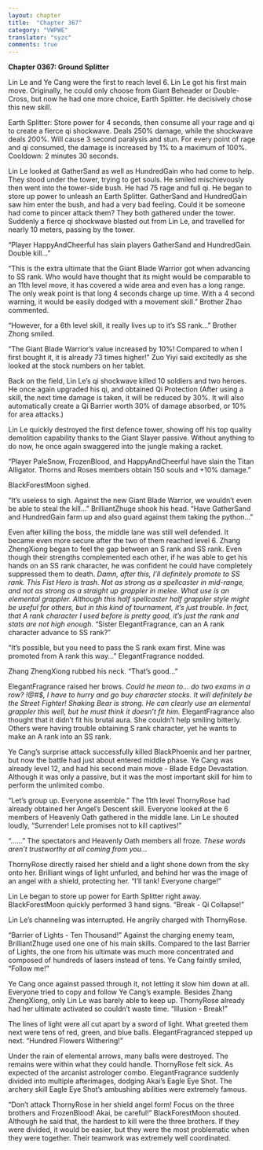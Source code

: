 ```yaml
---
layout: chapter
title:  "Chapter 367"
category: "VWPWE"
translator: "syzc"
comments: true
---
```


**Chapter 0367: Ground Splitter**

Lin Le and Ye Cang were the first to reach level 6. Lin Le got his first main move. Originally, he could only choose from Giant Beheader or Double-Cross, but now he had one more choice, Earth Splitter. He decisively chose this new skill.

Earth Splitter: Store power for 4 seconds, then consume all your rage and qi to create a fierce qi shockwave. Deals 250% damage, while the shockwave deals 200%. Will cause 3 second paralysis and stun. For every point of rage and qi consumed, the damage is increased by 1% to a maximum of 100%. Cooldown: 2 minutes 30 seconds.

Lin Le looked at GatherSand as well as HundredGain who had come to help. They stood under the tower, trying to get souls. He smiled mischievously then went into the tower-side bush. He had 75 rage and full qi. He began to store up power to unleash an Earth Splitter. GatherSand and HundredGain saw him enter the bush, and had a very bad feeling. Could it be someone had come to pincer attack them? They both gathered under the tower. Suddenly a fierce qi shockwave blasted out from Lin Le, and travelled for nearly 10 meters, passing by the tower.

“Player HappyAndCheerful has slain players GatherSand and HundredGain. Double kill...”

“This is the extra ultimate that the Giant Blade Warrior got when advancing to SS rank. Who would have thought that its might would be comparable to an 11th level move, it has covered a wide area and even has a long range. The only weak point is that long 4 seconds charge up time. With a 4 second warning, it would be easily dodged with a movement skill.” Brother Zhao commented.

“However, for a 6th level skill, it really lives up to it’s SS rank...” Brother Zhong smiled.

“The Giant Blade Warrior’s value increased by 10%! Compared to when I first bought it, it is already 73 times higher!” Zuo Yiyi said excitedly as she looked at the stock numbers on her tablet.

Back on the field, Lin Le’s qi shockwave killed 10 soldiers and two heroes. He once again upgraded his qi, and obtained Qi Protection (After using a skill, the next time damage is taken, it will be reduced by 30%. It will also automatically create a Qi Barrier worth 30% of damage absorbed, or 10% for area attacks.)

Lin Le quickly destroyed the first defence tower, showing off his top quality demolition capability thanks to the Giant Slayer passive. Without anything to do now, he once again swaggered into the jungle making a racket.

“Player PaleSnow, FrozenBlood, and HappyAndCheerful have slain the Titan Alligator. Thorns and Roses members obtain 150 souls and +10% damage.”

BlackForestMoon sighed.

“It’s useless to sigh. Against the new Giant Blade Warrior, we wouldn’t even be able to steal the kill...” BrilliantZhuge shook his head. “Have GatherSand and HundredGain farm up and also guard against them taking the python...”

Even after killing the boss, the middle lane was still well defended. It became even more secure after the two of them reached level 6. Zhang ZhengXiong began to feel the gap between an S rank and SS rank. Even though their strengths complemented each other, if he was able to get his hands on an SS rank character, he was confident he could have completely suppressed them to death. *Damn, after this, I’ll definitely promote to SS rank. This Fist Hero is trash. Not as strong as a spellcaster in mid-range, and not as strong as a straight up grappler in melee. What use is an elemental grappler. Although this half spellcaster half grappler style might be useful for others, but in this kind of tournament, it’s just trouble. In fact, that A rank character I used before is pretty good, it’s just the rank and stats are not high enough.* “Sister ElegantFragrance, can an A rank character advance to SS rank?”

“It’s possible, but you need to pass the S rank exam first. Mine was promoted from A rank this way...” ElegantFragrance nodded.

Zhang ZhengXiong rubbed his neck. “That’s good...”

ElegantFragrance raised her brows. *Could he mean to… do two exams in a row? !@#$, I have to hurry and go buy character stocks. It will definitely be the Street Fighter! Shaking Bear is strong. He can clearly use an elemental grappler this well, but he must think it doesn’t fit him.* ElegantFragrance also thought that it didn’t fit his brutal aura. She couldn’t help smiling bitterly. Others were having trouble obtaining S rank character, yet he wants to make an A rank into an SS rank.

Ye Cang’s surprise attack successfully killed BlackPhoenix and her partner, but now the battle had just about entered middle phase. Ye Cang was already level 12, and had his second main move - Blade Edge Devastation. Although it was only a passive, but it was the most important skill for him to perform the unlimited combo.

“Let’s group up. Everyone assemble.” The 11th level ThornyRose had already obtained her Angel’s Descent skill. Everyone looked at the 6 members of Heavenly Oath gathered in the middle lane. Lin Le shouted loudly, “Surrender! Lele promises not to kill captives!”

“......” The spectators and Heavenly Oath members all froze. *These words aren’t trustworthy at all coming from you...*

ThornyRose directly raised her shield and a light shone down from the sky onto her. Brilliant wings of light unfurled, and behind her was the image of an angel with a shield, protecting her. “I’ll tank! Everyone charge!”

Lin Le began to store up power for Earth Splitter right away. BlackForestMoon quickly performed 3 hand signs. “Break - Qi Collapse!”

Lin Le’s channeling was interrupted. He angrily charged with ThornyRose.

“Barrier of Lights - Ten Thousand!” Against the charging enemy team, BrilliantZhuge used one one of his main skills. Compared to the last Barrier of Lights, the one from his ultimate was much more concentrated and composed of hundreds of lasers instead of tens. Ye Cang faintly smiled, “Follow me!”

Ye Cang once against passed through it, not letting it slow him down at all. Everyone tried to copy and follow Ye Cang’s example. Besides Zhang ZhengXiong, only Lin Le was barely able to keep up. ThornyRose already had her ultimate activated so couldn’t waste time. “Illusion - Break!”

The lines of light were all cut apart by a sword of light. What greeted them next were tens of red, green, and blue balls. ElegantFragranced stepped up next. “Hundred Flowers Withering!”

Under the rain of elemental arrows, many balls were destroyed. The remains were within what they could handle. ThornyRose felt sick. As expected of the arcanist astrologer combo. ElegantFragrance suddenly divided into multiple afterimages, dodging Akai’s Eagle Eye Shot. The archery skill Eagle Eye Shot’s ambushing abilities were extremely famous.

“Don’t attack ThornyRose in her shield angel form! Focus on the three brothers and FrozenBlood! Akai, be careful!” BlackForestMoon shouted. Although he said that, the hardest to kill were the three brothers. If they were divided, it would be easier, but they were the most problematic when they were together. Their teamwork was extremely well coordinated.
